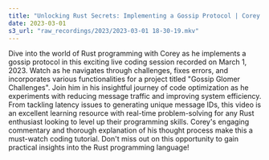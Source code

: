 ```yaml
---
title: "Unlocking Rust Secrets: Implementing a Gossip Protocol | Corey's Rust Coding Stream"
date: 2023-03-01
s3_url: "raw_recordings/2023/2023-03-01 18-30-19.mkv"
---
```


Dive into the world of Rust programming with Corey as he implements a gossip protocol in this exciting live coding session recorded on March 1, 2023. Watch as he navigates through challenges, fixes errors, and incorporates various functionalities for a project titled "Gossip Glomer Challenges". Join him in his insightful journey of code optimization as he experiments with reducing message traffic and improving system efficiency. From tackling latency issues to generating unique message IDs, this video is an excellent learning resource with real-time problem-solving for any Rust enthusiast looking to level up their programming skills. Corey's engaging commentary and thorough explanation of his thought process make this a must-watch coding tutorial. Don't miss out on this opportunity to gain practical insights into the Rust programming language!
